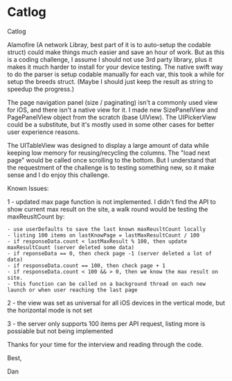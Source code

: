 # Catlog
Catlog


Alamofire (A network Libray, best part of it is to auto-setup the codable struct) could make things much easier and save an hour of work. But as this is a coding challenge, I assume I should not use 3rd party library, plus it makes it much harder to install for your device testing. The native swift way to do the parser is setup codable manually for each var, this took a while for setup the breeds struct. (Maybe I should just keep the result as string to speedup the progress.)

The page navigation panel (size / paginating) isn't a commonly used view for iOS, and there isn't a native view for it. I made new SizePanelView and PagePanelView object from the scratch (base UIView). The UIPickerView could be a substitute, but it's mostly used in some other cases for better user experience reasons.

The UITableView was designed to display a large amount of data while keeping low memory for reusing/recycling the columns. The "load next page" would be called once scrolling to the bottom. But I understand that the requestment of the challenge is to testing something new, so it make sense and I do enjoy this challenge.


Known Issues:

1 - updated max page function is not implemented. I didn't find the API to show current max result on the site, a walk round would be testing the maxReusltCount by:    

    - use userDefaults to save the last known maxReusltCount locally    
    - listing 100 items on lastKnowPage = lastMaxResultCount / 100    
    - if responseData.count < lastMaxResult % 100, then update maxResultCount (server deleted some data)    
    - if reponseData == 0, then check page -1 (server deleted a lot of data)    
    - if responseData.count == 100, then check page + 1    
    - if responseData.count < 100 && > 0, then we know the max result on site.     
    - this function can be called on a background thread on each new launch or when user reaching the last page

2 - the view was set as universal for all iOS devices in the vertical mode, but the horizontal mode is not set

3 - the server only supports 100 items per API request, listing more is possiable but not being implemented  


Thanks for your time for the interview and reading through the code.



Best,

Dan
